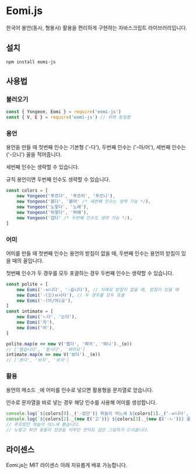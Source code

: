 # Eomi.js
한국어 용언(동사, 형용사) 활용을 편리하게 구현하는 자바스크립트 라이브러리입니다.

## 설치
```shell
npm install eomi-js
```

## 사용법
### 불러오기
```javascript
const { Yongeon, Eomi } = require('eomi-js')
const { V, E } = require('eomi-js') // 위와 동일함
```

### 용언
용언을 만들 때 첫번째 인수는 기본형 ('-다'), 두번째 인수는 ('-아/어'), 세번째 인수는 ('-으니') 꼴을 적어줍니다.

세번째 인수는 생략할 수 있습니다.

규칙 용언이면 두번째 인수도 생략할 수 있습니다.
```javascript
const colors = [
    new Yongeon('푸르다', '푸르러', '푸르니'),
    new Yongeon('붉다', '붉어' /* 세번째 인수는 생략 가능 */),
    new Yongeon('노랗다', '노래'),
    new Yongeon('하얗다', '하얘'),
    new Yongeon('검다' /* 두번째 인수도 생략 가능 */),
]
```

### 어미
어미를 만들 때 첫번째 인수는 용언의 받침이 없을 때, 두번째 인수는 용언의 받침이 있을 때의 꼴입니다.

첫번째 인수가 두 경우를 모두 포괄하는 경우 두번째 인수는 생략할 수 있습니다.
```javascript
const polite = [
    new Eomi('-ㅂ니다', '-습니다'), // 차례로 받침이 없을 때, 받침이 있을 때
    new Eomi('-(으)ㅂ시다'), // 두 경우를 모두 포괄
    new Eomi('-(아/어)요'),
]
const intimate = [
    new Eomi('ㄴ다', '는다'),
    new Eomi('자'),
    new Eomi('어'),
]

polite.map(e => new V('뵙다', '뵈어', '뵈니')._(e))
// ['뵙습니다', '뵙시다', '뵈어요']
intimate.map(e => new V('보다')._(e))
// ['본다', '보자', '보아']
```

### 활용
용언의 메소드 `_`에 어미를 인수로 넣으면 활용형을 문자열로 얻습니다.

인수로 문자열을 바로 넣는 경우 해당 인수를 사용해 어미를 생성합니다.
```javascript
console.log(`${colors[0]._('-었던')} 하늘이 어느새 ${colors[1]._('-ㅂ니다', '-습니다')}.`)
console.log(`${colors[2]._(new E('고'))} ${colors[3]._(new E('-ㄴ'))} 꽃들이 장관을 이루던 언덕도 ${colors[4]._(new E('-은'))} 그림자가 드리웁니다.`)
// 푸르렀던 하늘이 어느새 붉습니다.
// 노랗고 하얀 꽃들이 장관을 이루던 언덕도 검은 그림자가 드리웁니다.
```

## 라이센스
Eomi.js는 MIT 라이센스 아래 자유롭게 배포 가능합니다.